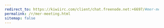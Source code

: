 ```yaml
---
redirect_to: https://kiwiirc.com/client/chat.freenode.net:+6697/#mer-meeting
permalink: /r/mer-meeting.html
sitemap: false
---
```

